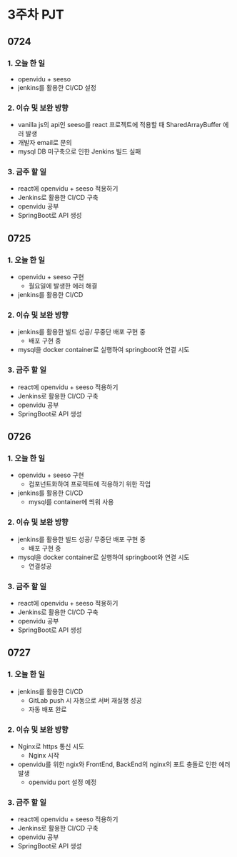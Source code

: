 # 3주차 PJT

## 0724

### 1. 오늘 한 일
- openvidu + seeso
- jenkins를 활용한 CI/CD 설정

### 2. 이슈 및 보완 방향
- vanilla js의 api인 seeso를 react 프로젝트에 적용할 때 SharedArrayBuffer 에러 발생
- 개발자 email로 문의
- mysql DB 미구축으로 인한 Jenkins 빌드 실패

### 3. 금주 할 일
- react에 openvidu + seeso 적용하기
- Jenkins로 활용한 CI/CD 구축
- openvidu 공부
- SpringBoot로 API 생성
 


## 0725

### 1. 오늘 한 일
- openvidu + seeso 구현
  - 월요일에 발생한 에러 해결
- jenkins를 활용한 CI/CD

### 2. 이슈 및 보완 방향
- jenkins를 활용한 빌드 성공/ 무중단 배포 구현 중
  - 배포 구현 중
- mysql을 docker container로 실행하여 springboot와 연결 시도

### 3. 금주 할 일
- react에 openvidu + seeso 적용하기
- Jenkins로 활용한 CI/CD 구축
- openvidu 공부
- SpringBoot로 API 생성


## 0726

### 1. 오늘 한 일
- openvidu + seeso 구현
  - 컴포넌트화하여 프로젝트에 적용하기 위한 작업
- jenkins를 활용한 CI/CD
  - mysql를 container에 띄워 사용

### 2. 이슈 및 보완 방향
- jenkins를 활용한 빌드 성공/ 무중단 배포 구현 중
  - 배포 구현 중
- mysql을 docker container로 실행하여 springboot와 연결 시도
  - 연결성공

### 3. 금주 할 일
- react에 openvidu + seeso 적용하기
- Jenkins로 활용한 CI/CD 구축
- openvidu 공부
- SpringBoot로 API 생성

## 0727

### 1. 오늘 한 일
- jenkins를 활용한 CI/CD
  - GitLab push 시 자동으로 서버 재실행 성공
  - 자동 배포 완료

### 2. 이슈 및 보완 방향
- Nginx로 https 통신 시도
  - Nginx 시작
- openvidu를 위한 ngix와 FrontEnd, BackEnd의 nginx의 포트 충돌로 인한 에러 발생
  - openvidu port 설정 예정

### 3. 금주 할 일
- react에 openvidu + seeso 적용하기
- Jenkins로 활용한 CI/CD 구축
- openvidu 공부
- SpringBoot로 API 생성
